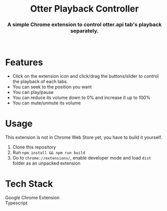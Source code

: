 <center>
  <h1 align="center">Otter Playback Controller</h1>
  <h3 align="center">A simple Chrome extension to control otter.api tab's playback separately.</h3>
</center><br>

# Features
* Click on the extension icon and click/drag the buttons/slider to control the playback of each tabs.
* You can seek to the position you want
* You can play/pause
* You can reduce its volume down to 0% and increase it up to 100%
* You can mute/unmute its volume

# Usage
This extension is not in Chrome Web Store yet; you have to build it yourself.
1. Clone this repository
2. Run `npm install && npm run build`
3. Go to `chrome://extensions/`, enable developer mode and load `dist` folder as an unpacked extension

# Tech Stack
Google Chrome Extension  
Typescript  